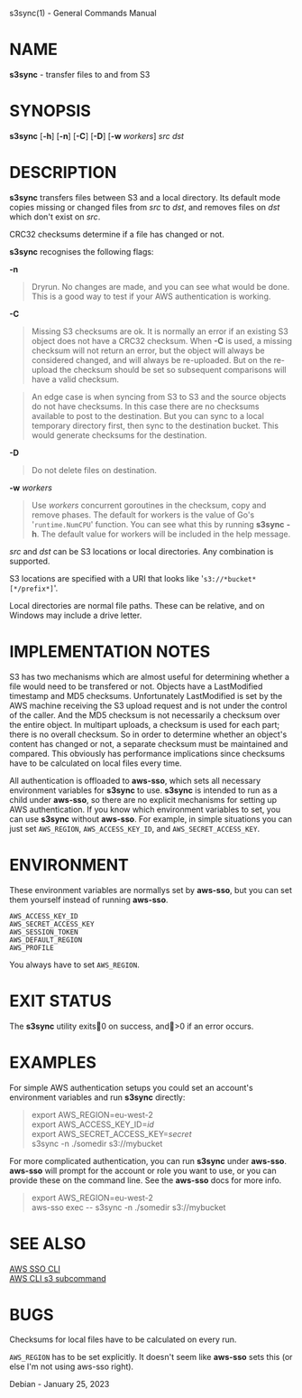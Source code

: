 s3sync(1) - General Commands Manual

# NAME

**s3sync** - transfer files to and from S3

# SYNOPSIS

**s3sync**
\[**-h**]
\[**-n**]
\[**-C**]
\[**-D**]
\[**-w**&nbsp;*workers*]
*src*
*dst*

# DESCRIPTION

**s3sync**
transfers files between S3 and a local directory.
Its default mode copies missing or changed files from
*src*
to
*dst*,
and removes files on
*dst*
which don't exist on
*src*.

CRC32 checksums determine if a file has changed or not.

**s3sync**
recognises the following flags:

**-n**

> Dryrun.
> No changes are made, and you can see what would be done.
> This is a good way to test if your AWS authentication is working.

**-C**

> Missing S3 checksums are ok.
> It is normally an error if an existing S3 object does not have a CRC32 checksum.
> When
> **-C**
> is used, a missing checksum will not return an error, but the object will
> always be considered changed, and will always be re-uploaded.
> But on the re-upload the checksum should be set so subsequent comparisons will have a
> valid checksum.

> An edge case is when syncing from S3 to S3 and the source objects do not have checksums.
> In this case there are no checksums available to post to the destination.
> But you can sync to a local temporary directory first, then sync to the destination bucket.
> This would generate checksums for the destination.

**-D**

> Do not delete files on destination.

**-w** *workers*

> Use
> *workers*
> concurrent goroutines in the checksum, copy and remove phases.
> The default for workers is the value of Go's
> '`runtime.NumCPU`'
> function.
> You can see what this by running
> **s3sync**
> **-h**.
> The default value for workers will be included in the help message.

*src*
and
*dst*
can be S3 locations or local directories.
Any combination is supported.

S3 locations are specified with a URI that looks like
'`s3://*bucket*[*/prefix*]`'.

Local directories are normal file paths.
These can be relative, and on Windows may include a drive letter.

# IMPLEMENTATION NOTES

S3 has two mechanisms which are almost useful for determining whether a file would need to be transfered or not.
Objects have a LastModified timestamp and MD5 checksums.
Unfortunately LastModified is set by the AWS machine receiving the S3 upload request and is not under the control of the caller.
And the MD5 checksum is not necessarily a checksum over the entire object.
In multipart uploads, a checksum is used for each part; there is no overall checksum.
So in order to determine whether an object's content has changed or not, a separate
checksum must be maintained and compared.
This obviously has performance implications since checksums have to be calculated on
local files every time.

All authentication is offloaded to
**aws-sso**,
which sets all necessary environment
variables for
**s3sync**
to use.
**s3sync**
is intended to run as a child under
**aws-sso**,
so there are no explicit mechanisms for setting up AWS authentication.
If you know which environment variables to set, you can use
**s3sync**
without
**aws-sso**.
For example, in simple situations you can just set
`AWS_REGION`,
`AWS_ACCESS_KEY_ID`,
and
`AWS_SECRET_ACCESS_KEY`.

# ENVIRONMENT

These environment variables are normallys set by
**aws-sso**,
but you can set them yourself instead of running
**aws-sso**.

`AWS_ACCESS_KEY_ID`  
`AWS_SECRET_ACCESS_KEY`  
`AWS_SESSION_TOKEN`  
`AWS_DEFAULT_REGION`  
`AWS_PROFILE`

You always have to set
`AWS_REGION`.

# EXIT STATUS

The **s3sync** utility exits0 on success, and>0 if an error occurs.

# EXAMPLES

For simple AWS authentication setups you could set an account's environment variables
and run
**s3sync**
directly:

> export AWS_REGION=eu-west-2<br>
> export AWS_ACCESS_KEY_ID=*id*<br>
> export AWS_SECRET_ACCESS_KEY=*secret*<br>
> s3sync -n ./somedir s3://mybucket<br>

For more complicated authentication, you can run
**s3sync**
under
**aws-sso**.
**aws-sso**
will prompt for the account or role you want to use, or you can provide these on the command line.
See the
**aws-sso**
docs for more info.

> export AWS_REGION=eu-west-2<br>
> aws-sso exec -- s3sync -n ./somedir s3://mybucket<br>

# SEE ALSO

[AWS SSO CLI](https://github.com/synfinatic/aws-sso-cli)  
[AWS CLI s3 subcommand](https://docs.aws.amazon.com/cli/latest/reference/s3/index.html)

# BUGS

Checksums for local files have to be calculated on every run.

`AWS_REGION`
has to be set explicitly.
It doesn't seem like
**aws-sso**
sets this (or else I'm not using aws-sso right).

Debian - January 25, 2023
